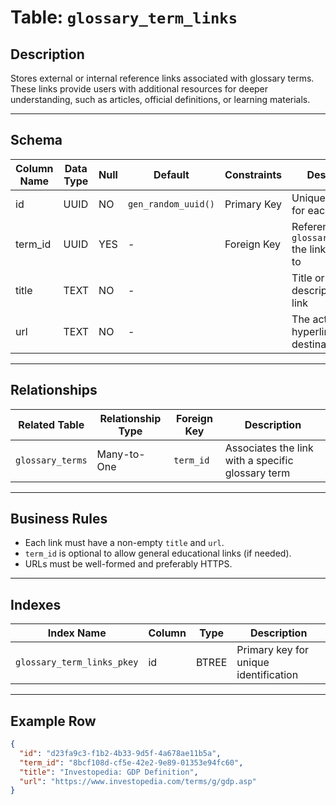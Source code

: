 # Table: `glossary_term_links`

## Description

Stores external or internal reference links associated with glossary terms. These links provide users with additional resources for deeper understanding, such as articles, official definitions, or learning materials.

---

## Schema

| Column Name | Data Type | Null | Default             | Constraints | Description                                               |
| ----------- | --------- | ---- | ------------------- | ----------- | --------------------------------------------------------- |
| id          | UUID      | NO   | `gen_random_uuid()` | Primary Key | Unique identifier for each link                           |
| term_id     | UUID      | YES  | -                   | Foreign Key | References the `glossary_terms.id` the link is related to |
| title       | TEXT      | NO   | -                   |             | Title or short description of the link                    |
| url         | TEXT      | NO   | -                   |             | The actual hyperlink destination                          |

---

## Relationships

| Related Table    | Relationship Type | Foreign Key | Description                                       |
| ---------------- | ----------------- | ----------- | ------------------------------------------------- |
| `glossary_terms` | Many-to-One       | `term_id`   | Associates the link with a specific glossary term |

---

## Business Rules

* Each link must have a non-empty `title` and `url`.
* `term_id` is optional to allow general educational links (if needed).
* URLs must be well-formed and preferably HTTPS.

---

## Indexes

| Index Name                 | Column | Type  | Description                           |
| -------------------------- | ------ | ----- | ------------------------------------- |
| `glossary_term_links_pkey` | id     | BTREE | Primary key for unique identification |

---

## Example Row

```json
{
  "id": "d23fa9c3-f1b2-4b33-9d5f-4a678ae11b5a",
  "term_id": "8bcf108d-cf5e-42e2-9e89-01353e94fc60",
  "title": "Investopedia: GDP Definition",
  "url": "https://www.investopedia.com/terms/g/gdp.asp"
}
```